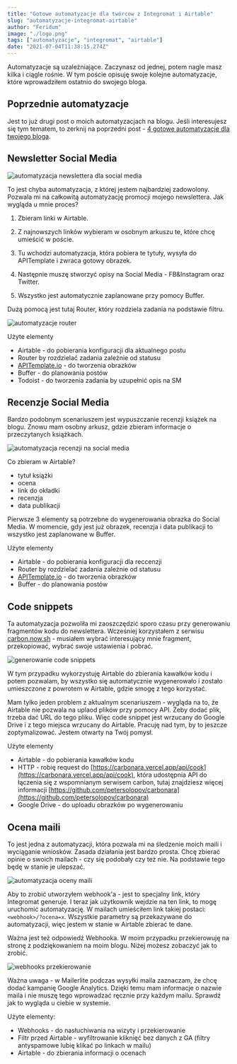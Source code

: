 ```yaml
---
title: "Gotowe automatyzacje dla twórcow z Integromat i Airtable"
slug: "automatyzacje-integromat-airtable"
author: "Feridum"
image: "./logo.png"
tags: ["automatyzacje", "integromat", "airtable"]
date: "2021-07-04T11:38:15.274Z"
---
```


Automatyzacje są uzależniające. Zaczynasz od jednej, potem nagle masz kilka i ciągle rośnie. W tym poście opisuję swoje kolejne automatyzacje, które wprowadziłem ostatnio do swojego bloga.

<!--more-->

## Poprzednie automatyzacje

Jest to już drugi post o moich automatyzacjach na blogu. Jeśli interesujesz się tym tematem, to zerknij na poprzedni post  - [4 gotowe automatyzacje dla twojego bloga](https://fsgeek.pl/post/automatyzacje-dla-bloga-integromat-airtable/).

## Newsletter Social Media

![automatyzacja newslettera dla social media ](./newsletter-sm.png)

To jest chyba automatyzacja, z której jestem najbardziej zadowolony. Pozwala mi na całkowitą automatyzację promocji mojego newslettera. Jak wygląda u mnie proces?

1. Zbieram linki w Airtable.

2. Z najnowszych linków wybieram w osobnym arkuszu te, które chcę umieścić w poście.

3. Tu wchodzi automatyzacja, która pobiera te tytuły, wysyła do APITemplate i zwraca gotowy obrazek.

4. Następnie muszę stworzyć opisy na Social Media - FB&Instagram oraz Twitter.

5. Wszystko jest automatycznie zaplanowane przy pomocy Buffer.

Dużą pomocą jest tutaj Router, który rozdziela zadania na podstawie filtru. 

![automatyzacje router](./router.png)

Użyte elementy

- Airtable - do pobierania konfiguracji dla aktualnego postu
- Router by rozdzielać zadania zależnie od statusu
- [APITemplate.io](http://apitemplate.io) - do tworzenia obrazków
- Buffer - do planowania postów
- Todoist - do tworzenia zadania by uzupełnić opis na SM

## Recenzje Social Media

Bardzo podobnym scenariuszem jest wypuszczanie recenzji książek na blogu. Znowu mam osobny arkusz, gdzie zbieram informacje o przeczytanych książkach. 

![automatyzacja recenzji na social media](./recenzje-sm.png)

Co zbieram w Airtable?

- tytuł książki
- ocena
- link do okładki
- recenzja
- data publikacji

Pierwsze 3 elementy są potrzebne do wygenerowania obrazka do Social Media. W momencie, gdy jest już obrazek, recenzja i data publikacji to wszystko jest zaplanowane w Buffer. 

Użyte elementy

- Airtable - do pobierania konfiguracji dla reccenzji
- Router by rozdzielać zadania zależnie od statusu
- [APITemplate.io](http://apitemplate.io) - do tworzenia obrazków
- Buffer - do planowania postów

## Code snippets

Ta automatyzacja pozwoliła mi zaoszczędzić sporo czasu przy generowaniu fragmentów kodu do newslettera. Wcześniej korzystałem z serwisu [carbon.now.sh](http://carbon.now.sh) - musiałem wybrać interesujący mnie fragment, przekopiować, wybrać swoje ustawienia i pobrać. 

![generowanie code snippets](./code-snippets.png)

W tym przypadku wykorzystuję Airtable do zbierania kawałków kodu i potem pozwalam, by wszystko się automatycznie wygenerowało i zostało umieszczone z powrotem w Airtable, gdzie smogę z tego korzystać. 

Mam tylko jeden problem z aktualnym scenariuszem - wygląda na to, że Airtable nie pozwala na uplaod plików przy pomocy API. Żeby dodać plik, trzeba dać URL do tego pliku. Więc code snippet jest wrzucany do Google Drive i z tego miejsca wrzucany do Airtable. Pracuję nad tym, by to jeszcze zoptymalizować. Jestem otwarty na Twój pomysł. 

Użyte elementy

- Airtable - do pobierania kawałków kodu
- HTTP - robię request do [https://carbonara.vercel.app/api/cook](https://carbonara.vercel.app/api/cook), która udostępnia API do łączenia się z wspomnianym serwisem carbon, tutaj znajdziesz więcej informacji [https://github.com/petersolopov/carbonara](https://github.com/petersolopov/carbonara)
- Google Drive - do uploadu obrazków po wygenerowaniu

## Ocena maili

To jest jedna z automatyzacji, która pozwala mi na śledzenie moich maili i wyciąganie wniosków. Zasada działania jest bardzo prosta. Chcę zbierać opinie o swoich mailach - czy się podobały czy też nie. Na podstawie tego będę w stanie je ulepszać. 

![automatyzacja oceny maili](./ocena-maili)

Aby to zrobić utworzyłem webhook'a - jest to specjalny link, który Integromat generuje. I teraz jak użytkownik wejdzie na ten link, to mogę uruchomić automatyzację. W mailach umieściłem link takiej postaci: `<webhook>/?ocena=x`. Wszystkie parametry są przekazywane do automatyzacji, więc jestem w stanie w Airtable zbierać te dane. 

Ważna jest też odpowiedź Webhooka. W moim przypadku przekierowuję na stronę z podziękowaniem na moim blogu. Niżej możesz zobaczyć jak to zrobić.

![webhooks przekierowanie](./webhooks.png)

Ważna uwaga - w Mailerlite podczas wysyłki maila zaznaczam, że chcę dodać kampanię Google Analytics. Dzięki temu mam informacje o nazwie maila i nie muszę tego wprowadzać ręcznie przy każdym mailu. Sprawdź jak to wygląda u ciebie w systemie.

Użyte elementy: 

- Webhooks - do nasłuchiwania na wizyty i przekierowanie
- Filtr przed Airtable - wyfiltrowanie kliknięć bez danych z GA (filtry antyspamowe lubię klikać po linkach w mailu)
- Airtable - do zbierania informacji o ocenach
